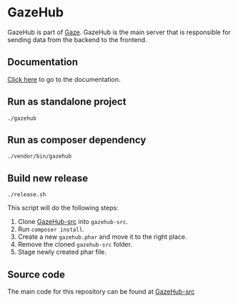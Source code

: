 # GazeHub

GazeHub is part of [Gaze](#).
GazeHub is the main server that is responsible for sending data from the backend to the frontend.

## Documentation
[Click here](#) to go to the documentation.

## Run as standalone project
```shell script
./gazehub
```

## Run as composer dependency
```shell script
./vendor/bin/gazehub
```

## Build new release
```shell script
./release.sh
```

This script will do the following steps:
1. Clone [GazeHub-src](https://github.com/isaaceindhoven/GazeHub-src) into `gazehub-src`.
1. Run `composer install`.
1. Create a new `gazehub.phar` and move it to the right place.
1. Remove the cloned `gazehub-src` folder.
1. Stage newly created phar file.

## Source code
The main code for this repository can be found at [GazeHub-src](https://github.com/isaaceindhoven/GazeHub-src)
